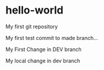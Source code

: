 # hello-world
My first git repository

My first test commit to made branch...


My First Change in DEV branch


My local change in dev branch